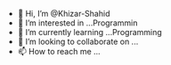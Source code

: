 - 👋 Hi, I’m @Khizar-Shahid
- 👀 I’m interested in ...Programmin
- 🌱 I’m currently learning ...Programming
- 💞️ I’m looking to collaborate on ...
- 📫 How to reach me ...

<!---
Khizar-Shahid/Khizar-Shahid is a ✨ special ✨ repository because its `README.md` (this file) appears on your GitHub profile.
You can click the Preview link to take a look at your changes.
--->

